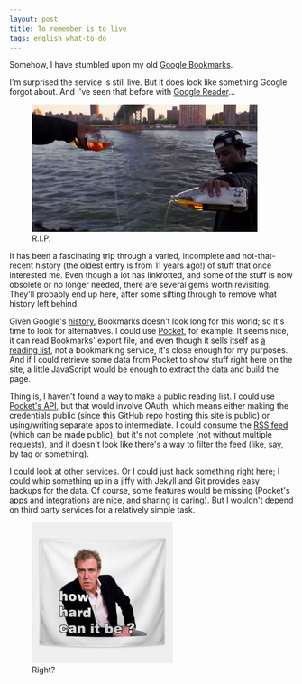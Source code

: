 ```yaml
---
layout: post
title: To remember is to live
tags: english what-to-do
---
```


Somehow, I have stumbled upon my old [Google Bookmarks](https://www.google.com/bookmarks/). 

I'm surprised the service is still live. But it does look like something Google forgot about. And I've seen that before with [Google Reader](https://www.cnet.com/news/google-closes-the-book-on-reader-announces-july-1-sunset/)...

<figure class='center-block'>
  <img alt='Pouring one out for Google Reader' src='/assets/images/pouring-one-out.png' width='400' title='Photo from freundevonfreunden.com'>
  <figcaption>R.I.P.</figcaption>
</figure>

It has been a fascinating trip through a varied, incomplete and not-that-recent history (the oldest entry is from 11 years ago!) of stuff that once interested me. Even though a lot has linkrotted, and some of the stuff is now obsolete or no longer needed, there are several gems worth revisiting. They'll probably end up here, after some sifting through to remove what history left behind.

Given Google's [history](https://killedbygoogle.com/), Bookmarks doesn't look long for this world; so it's time to look for alternatives. I could use [Pocket](https://getpocket.com/), for example. It seems nice, it can read Bookmarks' export file, and even though it sells itself as [a reading list](https://www.makeuseof.com/tag/pros-cons-pocket/), not a bookmarking service, it's close enough for my purposes. And if I could retrieve some data from Pocket to show stuff right here on the site, a little JavaScript would be enough to extract the data and build the page.

Thing is, I haven't found a way to make a public reading list. I could use [Pocket's API](https://getpocket.com/developer/docs/overview), but that would involve OAuth, which means either making the credentials public (since this GitHub repo hosting this site is public) or using/writing separate apps to intermediate. I could consume the [RSS feed](https://getpocket.com/users/*sso14176479554776e7/feed/all) (which can be made public), but it's not complete (not without multiple requests), and it doesn't look like there's a way to filter the feed (like, say, by tag or something).

I could look at other services. Or I could just hack something right here; I could whip something up in a jiffy with Jekyll and Git provides easy backups for the data. Of course, some features would be missing (Pocket's [apps and integrations](https://getpocket.com/apps/) are nice, and sharing is caring). But I wouldn't depend on third party services for a relatively simple task.

<figure class='center-block'>
  <img alt='How hard can it be?' src='/assets/images/how-hard-can-it-be.jpg' 
    width='250px' title='Picture from teepublic.com'>
  <figcaption>Right?</figcaption>
</figure>



